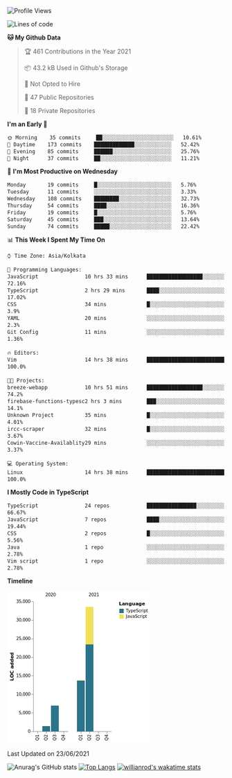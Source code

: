 <!--START_SECTION:waka-->
![Profile Views](http://img.shields.io/badge/Profile%20Views-0-blue)

![Lines of code](https://img.shields.io/badge/From%20Hello%20World%20I%27ve%20Written-55684%20lines%20of%20code-blue)

**🐱 My Github Data** 

> 🏆 461 Contributions in the Year 2021
 > 
> 📦 43.2 kB Used in Github's Storage 
 > 
> 🚫 Not Opted to Hire
 > 
> 📜 47 Public Repositories 
 > 
> 🔑 18 Private Repositories  
 > 
**I'm an Early 🐤** 

```text
🌞 Morning    35 commits     ██░░░░░░░░░░░░░░░░░░░░░░░   10.61% 
🌆 Daytime    173 commits    █████████████░░░░░░░░░░░░   52.42% 
🌃 Evening    85 commits     ██████░░░░░░░░░░░░░░░░░░░   25.76% 
🌙 Night      37 commits     ██░░░░░░░░░░░░░░░░░░░░░░░   11.21%

```
📅 **I'm Most Productive on Wednesday** 

```text
Monday       19 commits     █░░░░░░░░░░░░░░░░░░░░░░░░   5.76% 
Tuesday      11 commits     ░░░░░░░░░░░░░░░░░░░░░░░░░   3.33% 
Wednesday    108 commits    ████████░░░░░░░░░░░░░░░░░   32.73% 
Thursday     54 commits     ████░░░░░░░░░░░░░░░░░░░░░   16.36% 
Friday       19 commits     █░░░░░░░░░░░░░░░░░░░░░░░░   5.76% 
Saturday     45 commits     ███░░░░░░░░░░░░░░░░░░░░░░   13.64% 
Sunday       74 commits     █████░░░░░░░░░░░░░░░░░░░░   22.42%

```


📊 **This Week I Spent My Time On** 

```text
⌚︎ Time Zone: Asia/Kolkata

💬 Programming Languages: 
JavaScript               10 hrs 33 mins      ██████████████████░░░░░░░   72.16% 
TypeScript               2 hrs 29 mins       ████░░░░░░░░░░░░░░░░░░░░░   17.02% 
CSS                      34 mins             █░░░░░░░░░░░░░░░░░░░░░░░░   3.9% 
YAML                     20 mins             ░░░░░░░░░░░░░░░░░░░░░░░░░   2.3% 
Git Config               11 mins             ░░░░░░░░░░░░░░░░░░░░░░░░░   1.36%

🔥 Editors: 
Vim                      14 hrs 38 mins      █████████████████████████   100.0%

🐱‍💻 Projects: 
breeze-webapp            10 hrs 51 mins      ██████████████████░░░░░░░   74.2% 
firebase-functions-typesc2 hrs 3 mins        ███░░░░░░░░░░░░░░░░░░░░░░   14.1% 
Unknown Project          35 mins             █░░░░░░░░░░░░░░░░░░░░░░░░   4.01% 
ircc-scraper             32 mins             █░░░░░░░░░░░░░░░░░░░░░░░░   3.67% 
Cowin-Vaccine-Availablity29 mins             ░░░░░░░░░░░░░░░░░░░░░░░░░   3.37%

💻 Operating System: 
Linux                    14 hrs 38 mins      █████████████████████████   100.0%

```

**I Mostly Code in TypeScript** 

```text
TypeScript               24 repos            ████████████████░░░░░░░░░   66.67% 
JavaScript               7 repos             ████░░░░░░░░░░░░░░░░░░░░░   19.44% 
CSS                      2 repos             █░░░░░░░░░░░░░░░░░░░░░░░░   5.56% 
Java                     1 repo              ░░░░░░░░░░░░░░░░░░░░░░░░░   2.78% 
Vim script               1 repo              ░░░░░░░░░░░░░░░░░░░░░░░░░   2.78%

```


**Timeline**

![Chart not found](https://raw.githubusercontent.com/wise-introvert/wise-introvert/master/charts/bar_graph.png) 


 Last Updated on 23/06/2021
<!--END_SECTION:waka-->
![Anurag's GitHub stats](https://github-readme-stats.vercel.app/api?username=wise-introvert&count_private=true&show_icons=true)
[![Top Langs](https://github-readme-stats.vercel.app/api/top-langs/?username=wise-introvert&langs_count=10)](https://github.com/anuraghazra/github-readme-stats)
[![willianrod's wakatime stats](https://github-readme-stats.vercel.app/api/wakatime?username=wiseintrovert)](https://github.com/anuraghazra/github-readme-stats)
